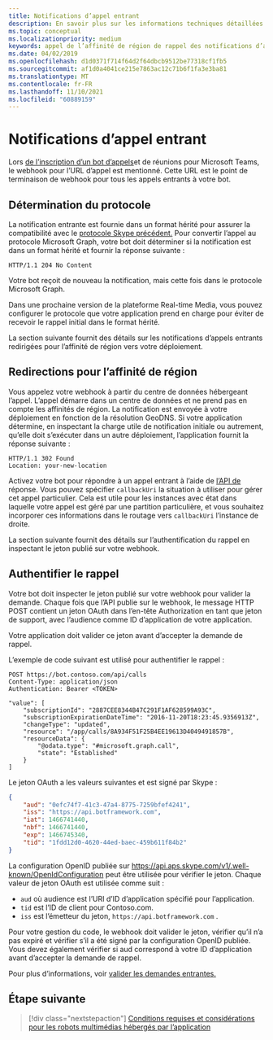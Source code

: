 ```yaml
---
title: Notifications d’appel entrant
description: En savoir plus sur les informations techniques détaillées sur la gestion des notifications des appels entrants, la redirection et l’authentification des appels à l’aide d’exemples de code
ms.topic: conceptual
ms.localizationpriority: medium
keywords: appel de l’affinité de région de rappel des notifications d’appel
ms.date: 04/02/2019
ms.openlocfilehash: d1d0371f714f64d2f64dbcb9512be77318cf1fb5
ms.sourcegitcommit: af1d0a4041ce215e7863ac12c71b6f1fa3e3ba81
ms.translationtype: MT
ms.contentlocale: fr-FR
ms.lasthandoff: 11/10/2021
ms.locfileid: "60889159"
---
```

# <a name="incoming-call-notifications"></a>Notifications d’appel entrant

Lors [de l’inscription d’un bot d’appels](./registering-calling-bot.md#create-new-bot-or-add-calling-capabilities)et de réunions pour Microsoft Teams, le webhook pour l’URL d’appel est mentionné. Cette URL est le point de terminaison de webhook pour tous les appels entrants à votre bot.

## <a name="protocol-determination"></a>Détermination du protocole

La notification entrante est fournie dans un format hérité pour assurer la compatibilité avec le [protocole Skype précédent.](/azure/bot-service/dotnet/bot-builder-dotnet-real-time-media-concepts?view=azure-bot-service-3.0&preserve-view=true) Pour convertir l’appel au protocole Microsoft Graph, votre bot doit déterminer si la notification est dans un format hérité et fournir la réponse suivante :

```http
HTTP/1.1 204 No Content
```

Votre bot reçoit de nouveau la notification, mais cette fois dans le protocole Microsoft Graph.

Dans une prochaine version de la plateforme Real-time Media, vous pouvez configurer le protocole que votre application prend en charge pour éviter de recevoir le rappel initial dans le format hérité.

La section suivante fournit des détails sur les notifications d’appels entrants redirigées pour l’affinité de région vers votre déploiement.

## <a name="redirects-for-region-affinity"></a>Redirections pour l’affinité de région

Vous appelez votre webhook à partir du centre de données hébergeant l’appel. L’appel démarre dans un centre de données et ne prend pas en compte les affinités de région. La notification est envoyée à votre déploiement en fonction de la résolution GeoDNS. Si votre application détermine, en inspectant la charge utile de notification initiale ou autrement, qu’elle doit s’exécuter dans un autre déploiement, l’application fournit la réponse suivante :

```http
HTTP/1.1 302 Found
Location: your-new-location
```

Activez votre bot pour répondre à un appel entrant à l’aide de [l’API de](https://developer.microsoft.com/graph/docs/api-reference/beta/api/call_answer) réponse. Vous pouvez spécifier `callbackUri` la situation à utiliser pour gérer cet appel particulier. Cela est utile pour les instances avec état dans laquelle votre appel est géré par une partition particulière, et vous souhaitez incorporer ces informations dans le routage vers `callbackUri` l’instance de droite.

La section suivante fournit des détails sur l’authentification du rappel en inspectant le jeton publié sur votre webhook.

## <a name="authenticate-the-callback"></a>Authentifier le rappel

Votre bot doit inspecter le jeton publié sur votre webhook pour valider la demande. Chaque fois que l’API publie sur le webhook, le message HTTP POST contient un jeton OAuth dans l’en-tête Authorization en tant que jeton de support, avec l’audience comme ID d’application de votre application.

Votre application doit valider ce jeton avant d’accepter la demande de rappel.

L’exemple de code suivant est utilisé pour authentifier le rappel :

```http
POST https://bot.contoso.com/api/calls
Content-Type: application/json
Authentication: Bearer <TOKEN>

"value": [
    "subscriptionId": "2887CEE8344B47C291F1AF628599A93C",
    "subscriptionExpirationDateTime": "2016-11-20T18:23:45.9356913Z",
    "changeType": "updated",
    "resource": "/app/calls/8A934F51F25B4EE19613D4049491857B",
    "resourceData": {
        "@odata.type": "#microsoft.graph.call",
        "state": "Established"
    }
]
```

Le jeton OAuth a les valeurs suivantes et est signé par Skype :

```json
{
    "aud": "0efc74f7-41c3-47a4-8775-7259bfef4241",
    "iss": "https://api.botframework.com",
    "iat": 1466741440,
    "nbf": 1466741440,
    "exp": 1466745340,
    "tid": "1fdd12d0-4620-44ed-baec-459b611f84b2"
}
```

La configuration OpenID publiée sur <https://api.aps.skype.com/v1/.well-known/OpenIdConfiguration> peut être utilisée pour vérifier le jeton. Chaque valeur de jeton OAuth est utilisée comme suit :

* `aud` où audience est l’URI d’ID d’application spécifié pour l’application.
* `tid` est l’ID de client pour Contoso.com.
* `iss` est l’émetteur du jeton, `https://api.botframework.com` .

Pour votre gestion du code, le webhook doit valider le jeton, vérifier qu’il n’a pas expiré et vérifier s’il a été signé par la configuration OpenID publiée. Vous devez également vérifier si aud correspond à votre ID d’application avant d’accepter la demande de rappel.

Pour plus d’informations, voir [valider les demandes entrantes.](https://github.com/microsoftgraph/microsoft-graph-comms-samples/blob/master/Samples/Common/Sample.Common/Authentication/AuthenticationProvider.cs)

## <a name="next-step"></a>Étape suivante

> [!div class="nextstepaction"]
> [Conditions requises et considérations pour les robots multimédias hébergés par l’application](~/bots/calls-and-meetings/requirements-considerations-application-hosted-media-bots.md)
